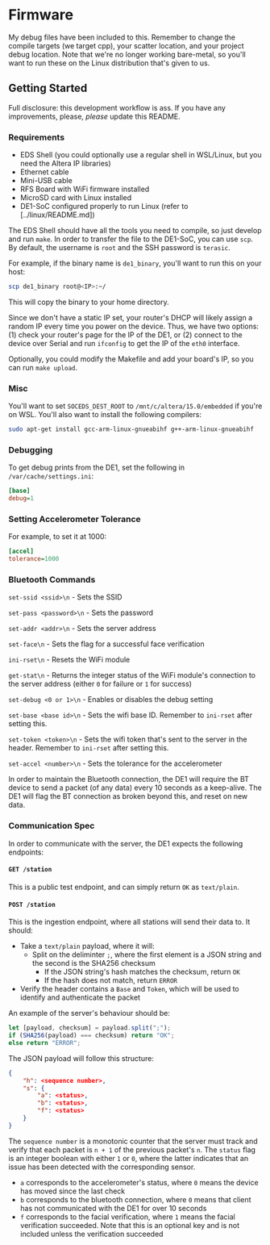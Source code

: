 # Firmware

My debug files have been included to this. Remember to change the compile targets (we target cpp), your scatter location, and your project debug location. Note that we're no longer working bare-metal, so you'll want to run these on the Linux distribution that's given to us.

## Getting Started

Full disclosure: this development workflow is ass. If you have any improvements, please, _please_ update this README.

### Requirements

- EDS Shell (you could optionally use a regular shell in WSL/Linux, but you need the Altera IP libraries)
- Ethernet cable
- Mini-USB cable
- RFS Board with WiFi firmware installed
- MicroSD card with Linux installed
- DE1-SoC configured properly to run Linux (refer to [../linux/README.md])

The EDS Shell should have all the tools you need to compile, so just develop and run `make`. In order to transfer the file to the DE1-SoC, you can use `scp`. By default, the username is `root` and the SSH password is `terasic`.

For example, if the binary name is `de1_binary`, you'll want to run this on your host:

```bash
scp de1_binary root@<IP>:~/
```

This will copy the binary to your home directory.

Since we don't have a static IP set, your router's DHCP will likely assign a random IP every time you power on the device. Thus, we have two options: (1) check your router's page for the IP of the DE1, or (2) connect to the device over Serial and run `ifconfig` to get the IP of the `eth0` interface.

Optionally, you could modify the Makefile and add your board's IP, so you can run `make upload`.

### Misc

You'll want to set `SOCEDS_DEST_ROOT` to `/mnt/c/altera/15.0/embedded` if you're on WSL. You'll also want to install the following compilers:

```bash
sudo apt-get install gcc-arm-linux-gnueabihf g++-arm-linux-gnueabihf
```

### Debugging

To get debug prints from the DE1, set the following in `/var/cache/settings.ini`:

```ini
[base]
debug=1
```

### Setting Accelerometer Tolerance

For example, to set it at 1000:

```ini
[accel]
tolerance=1000
```

### Bluetooth Commands

`set-ssid <ssid>\n` - Sets the SSID

`set-pass <password>\n` - Sets the password

`set-addr <addr>\n` - Sets the server address

`set-face\n` - Sets the flag for a successful face verification

`ini-rset\n` - Resets the WiFi module

`get-stat\n` - Returns the integer status of the WiFi module's connection to the server address (either `0` for failure or `1` for success)

`set-debug <0 or 1>\n` - Enables or disables the debug setting

`set-base <base id>\n` - Sets the wifi base ID. Remember to `ini-rset` after setting this.

`set-token <token>\n` - Sets the wifi token that's sent to the server in the header. Remember to `ini-rset` after setting this.

`set-accel <number>\n` - Sets the tolerance for the accelerometer

In order to maintain the Bluetooth connection, the DE1 will require the BT device to send a packet (of any data) every 10 seconds as a keep-alive. The DE1 will flag the BT connection as broken beyond this, and reset on new data.

### Communication Spec

In order to communicate with the server, the DE1 expects the following endpoints:

#### `GET /station`

This is a public test endpoint, and can simply return `OK` as `text/plain`.

#### `POST /station`

This is the ingestion endpoint, where all stations will send their data to. It should:

- Take a `text/plain` payload, where it will:
  - Split on the deliminter `;`, where the first element is a JSON string and the second is the SHA256 checksum
    - If the JSON string's hash matches the checksum, return `OK`
    - If the hash does not match, return `ERROR`
- Verify the header contains a `Base` and `Token`, which will be used to identify and authenticate the packet

An example of the server's behaviour should be:

```javascript
let [payload, checksum] = payload.split(";");
if (SHA256(payload) === checksum) return "OK";
else return "ERROR";
```

The JSON payload will follow this structure:

```json
{
    "h": <sequence number>,
    "s": {
        "a": <status>,
        "b": <status>,
        "f": <status>
    }
}
```

The `sequence number` is a monotonic counter that the server must track and verify that each packet is `n + 1` of the previous packet's `n`. The `status` flag is an integer boolean with either `1` or `0`, where the latter indicates that an issue has been detected with the corresponding sensor.

- `a` corresponds to the accelerometer's status, where `0` means the device has moved since the last check
- `b` corresponds to the bluetooth connection, where `0` means that client has not communicated with the DE1 for over 10 seconds
- `f` corresponds to the facial verification, where `1` means the facial verification succeeded. Note that this is an optional key and is not included unless the verification succeeded
